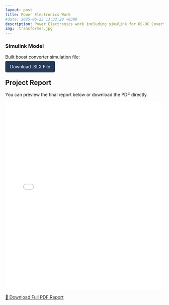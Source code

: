 ```yaml
---
layout: post
title: Power Electronics Work
#date: 2025-06-25 13:32:20 +0300
description: Power Electronics work including simulink for DC-DC Coverters, AC-DC Converts, Inverters 
img:  transformer.jpg
---
```


<h3>Simulink Model</h3>
<p>Built boost converter simulation file:</p>
<a href="/assets/simulink/Project_ece177.slx" download style="padding: 10px 15px; background-color: #263959; color: white; text-decoration: none; border-radius: 5px;">Download .SLX File</a>

## Project Report

You can preview the final report below or download the PDF directly.

<embed src="/assets/reports/ECE_177_Project_Final_Report.pdf" type="application/pdf" width="100%" height="600px" />

[📄 Download Full PDF Report](/assets/reports/ECE_177_Project_Final_Report.pdf)
